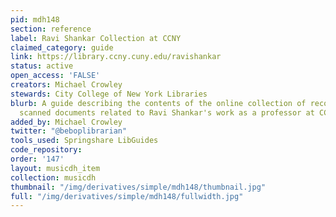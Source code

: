 ```yaml
---
pid: mdh148
section: reference
label: Ravi Shankar Collection at CCNY
claimed_category: guide
link: https://library.ccny.cuny.edu/ravishankar
status: active
open_access: 'FALSE'
creators: Michael Crowley
stewards: City College of New York Libraries
blurb: A guide describing the contents of the online collection of recordings and
  scanned documents related to Ravi Shankar's work as a professor at CCNY.
added_by: Michael Crowley
twitter: "@beboplibrarian"
tools_used: Springshare LibGuides
code_repository:
order: '147'
layout: musicdh_item
collection: musicdh
thumbnail: "/img/derivatives/simple/mdh148/thumbnail.jpg"
full: "/img/derivatives/simple/mdh148/fullwidth.jpg"
---
```

